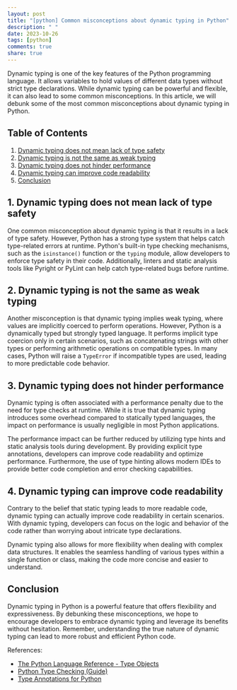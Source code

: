 ```yaml
---
layout: post
title: "[python] Common misconceptions about dynamic typing in Python"
description: " "
date: 2023-10-26
tags: [python]
comments: true
share: true
---
```


Dynamic typing is one of the key features of the Python programming language. It allows variables to hold values of different data types without strict type declarations. While dynamic typing can be powerful and flexible, it can also lead to some common misconceptions. In this article, we will debunk some of the most common misconceptions about dynamic typing in Python.

## Table of Contents
1. [Dynamic typing does not mean lack of type safety](#type-safety)
2. [Dynamic typing is not the same as weak typing](#weak-typing)
3. [Dynamic typing does not hinder performance](#performance)
4. [Dynamic typing can improve code readability](#readability)
5. [Conclusion](#conclusion)

<a name="type-safety"></a>
## 1. Dynamic typing does not mean lack of type safety

One common misconception about dynamic typing is that it results in a lack of type safety. However, Python has a strong type system that helps catch type-related errors at runtime. Python's built-in type checking mechanisms, such as the `isinstance()` function or the `typing` module, allow developers to enforce type safety in their code. Additionally, linters and static analysis tools like Pyright or PyLint can help catch type-related bugs before runtime.

<a name="weak-typing"></a>
## 2. Dynamic typing is not the same as weak typing

Another misconception is that dynamic typing implies weak typing, where values are implicitly coerced to perform operations. However, Python is a dynamically typed but strongly typed language. It performs implicit type coercion only in certain scenarios, such as concatenating strings with other types or performing arithmetic operations on compatible types. In many cases, Python will raise a `TypeError` if incompatible types are used, leading to more predictable code behavior.

<a name="performance"></a>
## 3. Dynamic typing does not hinder performance

Dynamic typing is often associated with a performance penalty due to the need for type checks at runtime. While it is true that dynamic typing introduces some overhead compared to statically typed languages, the impact on performance is usually negligible in most Python applications.

The performance impact can be further reduced by utilizing type hints and static analysis tools during development. By providing explicit type annotations, developers can improve code readability and optimize performance. Furthermore, the use of type hinting allows modern IDEs to provide better code completion and error checking capabilities.

<a name="readability"></a>
## 4. Dynamic typing can improve code readability

Contrary to the belief that static typing leads to more readable code, dynamic typing can actually improve code readability in certain scenarios. With dynamic typing, developers can focus on the logic and behavior of the code rather than worrying about intricate type declarations.

Dynamic typing also allows for more flexibility when dealing with complex data structures. It enables the seamless handling of various types within a single function or class, making the code more concise and easier to understand.

<a name="conclusion"></a>
## Conclusion

Dynamic typing in Python is a powerful feature that offers flexibility and expressiveness. By debunking these misconceptions, we hope to encourage developers to embrace dynamic typing and leverage its benefits without hesitation. Remember, understanding the true nature of dynamic typing can lead to more robust and efficient Python code.

References:
- [The Python Language Reference - Type Objects](https://docs.python.org/3/c-api/typeobj.html)
- [Python Type Checking (Guide)](https://realpython.com/python-type-checking/)
- [Type Annotations for Python](https://docs.python.org/3/library/typing.html)